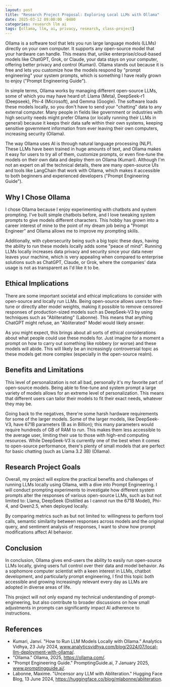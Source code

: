 ```yaml
---
layout: post
title: "Research Project Proposal: Exploring Local LLMs with Ollama"
date: 2025-03-12 09:00:00 -0400
categories: research llm ai
tags: [ollama, llm, ai, privacy, research, class-project]
---
```


Ollama is a software tool that lets you run large language models (LLMs) directly on your own computer. It supports any open-source model that your hardware can handle. This means that, unlike enterprise/cloud-based models like ChatGPT, Grok, or Claude, your data stays on your computer, offering better privacy and control (Kumari). Ollama stands out because it is free and lets you customize how the models respond by "prompt engineering" your system prompts, which is something I have really grown to enjoy ("Prompt Engineering Guide").

In simple terms, Ollama works by managing different open-source LLMs, some of which you may have heard of: Llama (Meta), DeepSeek-r1 (Deepseek), Phi-4 (Microsoft), and Gemma (Google). The software loads these models locally, so you don't have to send your "chatting" data to any external computer. Many people in fields like government or industries with high security needs might prefer Ollama (or locally running their LLMs in general) because it keeps their data safe within their own systems, keeping sensitive government information from ever leaving their own computers, increasing security (Ollama).

The way Ollama uses AI is through natural language processing (NLP). These LLMs have been trained in huge amounts of text, and Ollama makes it easy for users to try all of them, customize prompts, or even fine-tune the models on their own data and deploy them on Ollama (Kumari). Although I'm not an expert on all the technical details, there are many open-source UIs and tools like LangChain that work with Ollama, which makes it accessible to both beginners and experienced developers ("Prompt Engineering Guide").

## Why I Chose Ollama

I chose Ollama because I enjoy experimenting with chatbots and system prompting. I've built simple chatbots before, and I love tweaking system prompts to give models different characters. This hobby has grown into a career interest of mine to the point of my dream job being a "Prompt Engineer" and Ollama allows me to improve my prompting skills. 

Additionally, with cybersecurity being such a big topic these days, having the ability to run these models locally adds some "peace of mind". Running LLMs locally increases data privacy and security since your data never leaves your machine, which is very appealing when compared to enterprise solutions such as ChatGPT, Claude, or Grok, where the companies' data usage is not as transparent as I'd like it to be.

## Ethical Implications

There are some important societal and ethical implications to consider with open-source and locally run LLMs. Being open-source allows users to fine-tune or directly alter model weights, making it possible to remove censored responses of production-sized models such as DeepSeek-V3 by using techniques such as "Abliterating" (Labonne). This means that anything ChatGPT might refuse, an "Abliterated" Model would likely answer. 

As you might expect, this brings about all sorts of ethical considerations about what people could use these models for. Just imagine for a moment a prompt on how to carry out something like robbery (or worse) and these models will abide. This will likely be an increasingly controversial topic as these models get more complex (especially in the open-source realm).

## Benefits and Limitations

This level of personalization is not all bad, personally it's my favorite part of open-source models. Being able to fine-tune and system prompt a large variety of models allows for an extreme level of personalization. This means that different users can tailor their models to fit their exact needs, whatever they may be. 

Going back to the negatives, there're some harsh hardware requirements for some of the larger models. Some of the larger models, like DeepSeek-V3, have 671B parameters (B as in Billion); this many parameters would require hundreds of GB of RAM to run. This makes them less accessible to the average user, limiting their use to those with high-end computing resources. While DeepSeek-V3 is currently one of the best when it comes to open-source performance, there's plenty of small models that are perfect for basic chatting (such as Llama 3.2 3B) (Ollama).

## Research Project Goals

Overall, my project will explore the practical benefits and challenges of running LLMs locally using Ollama, with a dive into Prompt Engineering. I will conduct prompting experiments to investigate how different system prompts alter the responses of various open-source LLMs, such as but not limited to: Llama, DeepSeek (Distilled as I cannot run the 671B Model), Phi-4, and Qwen2.5, when deployed locally.

By comparing metrics such as but not limited to: willingness to perform tool calls, semantic similarity between responses across models and the original query, and sentiment analysis of responses, I want to show how prompt modifications affect AI behavior.

## Conclusion

In conclusion, Ollama gives end-users the ability to easily run open-source LLMs locally, giving users full control over their data and model behavior. As a sophomore computer scientist with a keen interest in LLMs, chatbot development, and particularly prompt engineering, I find this topic both accessible and growing increasingly relevant every day as LLMs are adopted in diverse areas of life. 

This project will not only expand my technical understanding of prompt-engineering, but also contribute to broader discussions on how small adjustments in prompts can significantly impact AI adherence to instructions.

## References

* Kumari, Janvi. "How to Run LLM Models Locally with Ollama." Analytics Vidhya, 23 July 2024, www.analyticsvidhya.com/blog/2024/07/local-llm-deployment-with-ollama/.
* "Ollama." Ollama, 2025, https://ollama.com/.
* "Prompt Engineering Guide." PromptingGuide.ai, 7 January 2025, www.promptingguide.ai/.
* Labonne, Maxime. "Uncensor any LLM with Abliteration." Hugging Face Blog, 13 June 2024, https://huggingface.co/blog/mlabonne/abliteration. 